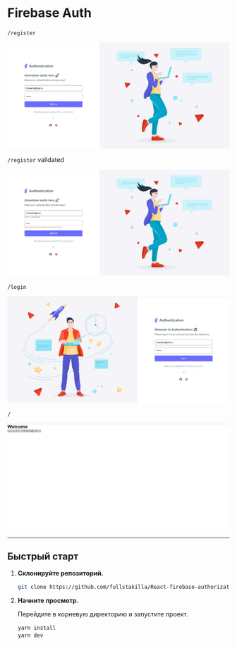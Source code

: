 # Firebase Auth

`/register`

<img src="./about/signup.jpg" />

`/register` validated

<img src="./about/signupValidated.jpg" />

`/login`

<img src="./about/login.jpg" />

`/`

<img src="./about/home.jpg" />

---

## Быстрый старт

1.  **Склонируйте репозиторий.**

    ```sh
    git clone https://github.com/fullstakilla/React-firebase-authorization
    ```

2.  **Начните просмотр.**

    Перейдите в корневую директорию и запустите проект.

    ```sh
    yarn install
    yarn dev
    ```
